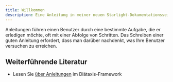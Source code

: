 ```yaml
---
title: Willkommen
description: Eine Anleitung in meiner neuen Starlight-Dokumentationsseite.
---
```


Anleitungen führen einen Benutzer durch eine bestimmte Aufgabe, die er erledigen möchte, oft mit einer Abfolge von Schritten.
Das Schreiben einer guten Anleitung erfordert, dass man darüber nachdenkt, was Ihre Benutzer versuchen zu erreichen.

## Weiterführende Literatur

- Lesen Sie [über Anleitungen](https://diataxis.fr/how-to-guides/) im Diátaxis-Framework 